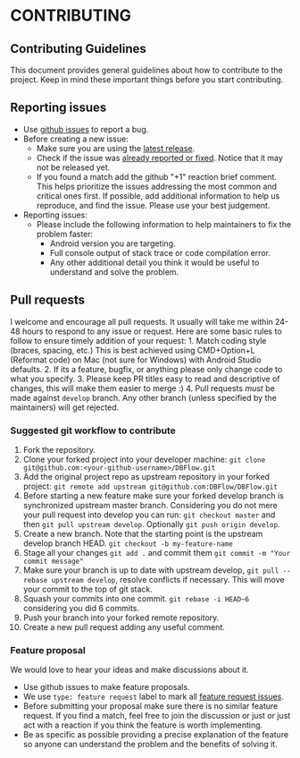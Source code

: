 # CONTRIBUTING

## Contributing Guidelines

This document provides general guidelines about how to contribute to the project. Keep in mind these important things before you start contributing.

## Reporting issues

* Use [github issues](https://github.com/agrosner/DBFlow/issues) to report a bug.
* Before creating a new issue:
  * Make sure you are using the [latest release](https://github.com/agrosner/DBFlow/releases).
  * Check if the issue was [already reported or fixed](https://github.com/agrosner/DBFlow/issues?utf8=✓&q=is%3Aissue). Notice that it may not be released yet.
  * If you found a match add the github "+1" reaction brief comment. This helps prioritize the issues addressing the most common and critical ones first. If possible, add additional information to help us reproduce, and find the issue. Please use your best judgement.    
* Reporting issues:
  * Please include the following information to help maintainers to fix the problem faster:
    * Android version you are targeting.
    * Full console output of stack trace or code compilation error.
    * Any other additional detail you think it would be useful to understand and solve the problem.

## Pull requests

I welcome and encourage all pull requests. It usually will take me within 24-48 hours to respond to any issue or request. Here are some basic rules to follow to ensure timely addition of your request: 1. Match coding style \(braces, spacing, etc.\) This is best achieved using CMD+Option+L \(Reformat code\) on Mac \(not sure for Windows\) with Android Studio defaults. 2. If its a feature, bugfix, or anything please only change code to what you specify. 3. Please keep PR titles easy to read and descriptive of changes, this will make them easier to merge :\) 4. Pull requests _must_ be made against `develop` branch. Any other branch \(unless specified by the maintainers\) will get rejected.

### Suggested git workflow to contribute

1. Fork the repository.
2. Clone your forked project into your developer machine: `git clone git@github.com:<your-github-username>/DBFlow.git`
3. Add the original project repo as upstream repository in your forked project: `git remote add upstream git@github.com:DBFlow/DBFlow.git`
4. Before starting a new feature make sure your forked develop branch is synchronized upstream master branch. Considering you do not mere your pull request into develop you can run: `git checkout master` and then `git pull upstream develop`. Optionally `git push origin develop`.
5. Create a new branch. Note that the starting point is the upstream develop branch HEAD. `git checkout -b my-feature-name`
6. Stage all your changes `git add .` and commit them `git commit -m "Your commit message"`
7. Make sure your branch is up to date with upstream develop, `git pull --rebase upstream develop`, resolve conflicts if necessary. This will move your commit to the top of git stack.
8. Squash your commits into one commit. `git rebase -i HEAD~6` considering you did 6 commits.
9. Push your branch into your forked remote repository.
10. Create a new pull request adding any useful comment.

### Feature proposal

We would love to hear your ideas and make discussions about it.

* Use github issues to make feature proposals.
* We use `type: feature request` label to mark all [feature request issues](https://github.com/agrosner/DBFlow/labels/type%3A%20feature%20request).
* Before submitting your proposal make sure there is no similar feature request. If you find a match, feel free to join the discussion or just or just act with a reaction if you think the feature is worth implementing.
* Be as specific as possible providing a precise explanation of the feature so anyone can understand the problem and the benefits of solving it.

